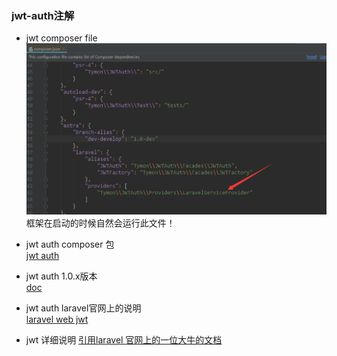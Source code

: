 ### jwt-auth注解  
- jwt composer file  
![jwt composer.json](images/jwt/composer.json.png)  
框架在启动的时候自然会运行此文件！
- jwt auth composer 包  
[jwt auth](https://packagist.org/packages/tymon/jwt-auth)  
- jwt auth 1.0.x版本  
[doc](https://jwt-auth.readthedocs.io/en/develop/)

- jwt auth laravel官网上的说明  
[laravel web jwt](https://learnku.com/articles/10885/full-use-of-jwt)

- jwt 详细说明 
[引用laravel 官网上的一位大牛的文档](https://learnku.com/articles/17883)  
